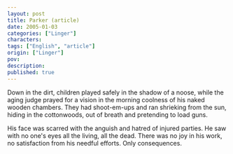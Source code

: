 ```yaml
---
layout: post
title: Parker (article)
date: 2005-01-03
categories: ["Linger"]
characters: 
tags: ["English", "article"]
origin: ["Linger"]
pov: 
description: 
published: true
---
```


Down in the dirt, children played safely in the shadow of a noose, while the aging judge prayed for a vision in the morning coolness of his naked wooden chambers. They had shoot-em-ups and ran shrieking from the sun, hiding in the cottonwoods, out of breath and pretending to load guns.

His face was scarred with the anguish and hatred of injured parties. He saw with no one's eyes all the living, all the dead. There was no joy in his work, no satisfaction from his needful efforts. Only consequences.
